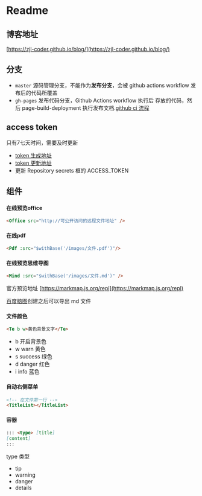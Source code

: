 # Readme

## 博客地址
[https://zjl-coder.github.io/blog/](https://zjl-coder.github.io/blog/)

## 分支
- `master` 源码管理分支，不能作为**发布分支**，会被 github actions workflow 发布后的代码所覆盖
- `gh-pages` 发布代码分支，Github Actions workflow 执行后 存放的代码，然后 page-build-deployment 执行发布文档.[github ci 流程](https://github.com/zjl-coder/blog/actions)

## access token
只有7七天时间，需要及时更新  

- [token 生成地址](https://github.com/settings/tokens)
- [token 更新地址](https://github.com/zjl-coder/blog/settings/secrets/actions)
- 更新 Repository secrets 框的 ACCESS_TOKEN

## 组件

#### 在线预览office
```html
<Office src="http://可公开访问的远程文件地址" />
```

#### 在线pdf
```html
<Pdf :src="$withBase('/images/文件.pdf')"/>
```

#### 在线预览思维导图
```html
<Mind :src="$withBase('/images/文件.md')" />
```
官方预览地址 [https://markmap.js.org/repl](https://markmap.js.org/repl)  

[百度脑图](https://naotu.baidu.com/)创建之后可以导出 md 文件  

#### 文件颜色
```html
<Te b w>黄色背景文字</Te>
```
- b 开启背景色
- w warn 黄色
- s success 绿色
- d danger 红色
- i info 蓝色

#### 自动右侧菜单
```html
<!-- 在文件第一行 -->
<TitleList></TitleList>
```

#### 容器
```md
::: <type> [title]
[content]
:::
```
type 类型  
- tip
- warning
- danger
- details
